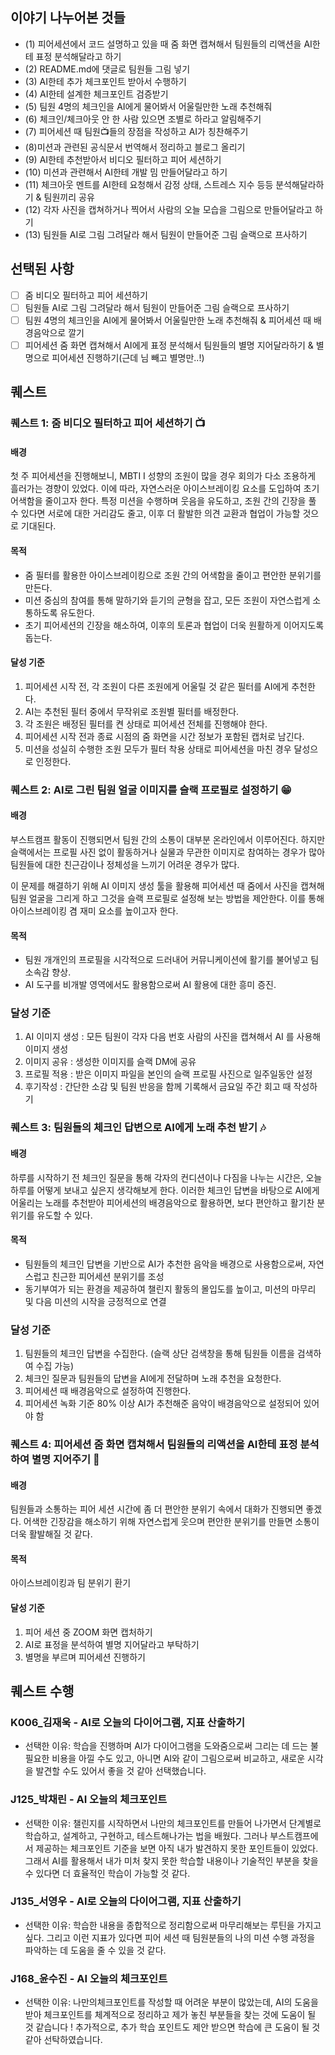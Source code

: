 ## 이야기 나누어본 것들

- (1) 피어세션에서 코드 설명하고 있을 때 줌 화면 캡쳐해서 팀원들의 리액션을 AI한테 표정 분석해달라고 하기
- (2) README.md에 댓글로 팀원들 그림 넣기
- (3) AI한테 추가 체크포인트 받아서 수행하기
- (4) AI한테 설계한 체크포인트 검증받기 
- (5) 팀원 4명의 체크인을 AI에게 물어봐서 어울릴만한 노래 추천해줘
- (6) 체크인/체크아웃 안 한 사람 있으면 조별로 하라고 알림해주기 
- (7) 피어세션 때 팀원📺들의 장점을 작성하고 AI가 칭찬해주기 
- (8)미션과 관련된 공식문서 번역해서 정리하고 블로그 올리기 
- (9) AI한테 추천받아서 비디오 필터하고 피어 세션하기 
- (10) 미션과 관련해서 AI한테 개발 밈 만들어달라고 하기 
- (11) 체크아웃 멘트를 AI한테 요청해서 감정 상태, 스트레스 지수 등등 분석해달라하기 & 팀원끼리 공유
- (12) 각자 사진을 캡쳐하거나 찍어서 사람의 오늘 모습을 그림으로 만들어달라고 하기 
- (13) 팀원들 AI로 그림 그려달라 해서 팀원이 만들어준 그림 슬랙으로 프사하기 

## 선택된 사항

- [ ] 줌 비디오 필터하고 피어 세션하기 
- [ ] 팀원들 AI로 그림 그려달라 해서 팀원이 만들어준 그림 슬랙으로 프사하기 
- [ ] 팀원 4명의 체크인을 AI에게 물어봐서 어울릴만한 노래 추천해줘 & 피어세션 때 배경음악으로 깔기 
- [ ] 피어세션 줌 화면 캡쳐해서 AI에게 표정 분석해서 팀원들의 별명 지어달라하기 & 별명으로 피어세션 진행하기(근데 님 빼고 별명만..!)

## 퀘스트

### 퀘스트 1: 줌 비디오 필터하고 피어 세션하기 📺

#### 배경

첫 주 피어세션을 진행해보니, MBTI I 성향의 조원이 많을 경우 회의가 다소 조용하게 흘러가는 경향이 있었다.
이에 따라, 자연스러운 아이스브레이킹 요소를 도입하여 초기 어색함을 줄이고자 한다.
특정 미션을 수행하며 웃음을 유도하고, 조원 간의 긴장을 풀 수 있다면
서로에 대한 거리감도 줄고, 이후 더 활발한 의견 교환과 협업이 가능할 것으로 기대된다.

#### 목적

- 줌 필터를 활용한 아이스브레이킹으로 조원 간의 어색함을 줄이고 편안한 분위기를 만든다.
- 미션 중심의 참여를 통해 말하기와 듣기의 균형을 잡고, 모든 조원이 자연스럽게 소통하도록 유도한다.
- 초기 피어세션의 긴장을 해소하여, 이후의 토론과 협업이 더욱 원활하게 이어지도록 돕는다.


#### 달성 기준

1. 피어세션 시작 전, 각 조원이 다른 조원에게 어울릴 것 같은 필터를 AI에게 추천한다.
2. AI는 추천된 필터 중에서 무작위로 조원별 필터를 배정한다.
3. 각 조원은 배정된 필터를 켠 상태로 피어세션 전체를 진행해야 한다.
4. 피어세션 시작 전과 종료 시점의 줌 화면을 시간 정보가 포함된 캡처로 남긴다.
5. 미션을 성실히 수행한 조원 모두가 필터 착용 상태로 피어세션을 마친 경우 달성으로 인정한다.

### 퀘스트 2: AI로 그린 팀원 얼굴 이미지를 슬랙 프로필로 설정하기 😁

#### 배경

부스트캠프 활동이 진행되면서 팀원 간의 소통이 대부분 온라인에서 이루어진다. 하지만 슬랙에서는 프로필 사진 없이 활동하거나 실물과 무관한 이미지로 참여하는 경우가 많아 팀원들에 대한 친근감이나 정체성을 느끼기 어려운 경우가 많다.

이 문제를 해결하기 위해 AI 이미지 생성 툴을 활용해 피어세션 때 줌에서 사진을 캡쳐해 팀원 얼굴을 그리게 하고 그것을 슬랙 프로필로 설정해 보는 방법을 제안한다. 이를 통해 아이스브레이킹 겸 재미 요소를 높이고자 한다.

#### 목적 

- 팀원 개개인의 프로필을 시각적으로 드러내어 커뮤니케이션에 활기를 불어넣고 팀 소속감 향상. 
- AI 도구를 비개발 영역에서도 활용함으로써 AI 활용에 대한 흥미 증진. 

### 달성 기준

1. AI 이미지 생성 : 모든 팀원이 각자 다음 번호 사람의 사진을 캡쳐해서 AI 를 사용해 이미지 생성
2. 이미지 공유 : 생성한 이미지를 슬랙 DM에 공유
3. 프로필 적용 : 받은 이미지 파일을 본인의 슬랙 프로필 사진으로 일주일동안 설정
4. 후기작성 : 간단한 소감 및 팀원 반응을 함께 기록해서 금요일 주간 회고 때 작성하기

### 퀘스트 3: 팀원들의 체크인 답변으로 AI에게 노래 추천 받기 🎶

#### 배경

하루를 시작하기 전 체크인 질문을 통해 각자의 컨디션이나 다짐을 나누는 시간은, 오늘 하루를 어떻게 보내고 싶은지 생각해보게 한다. 이러한 체크인 답변을 바탕으로 AI에게 어울리는 노래를 추천받아 피어세션의 배경음악으로 활용하면, 보다 편안하고 활기찬 분위기를 유도할 수 있다.

#### 목적 

- 팀원들의 체크인 답변을 기반으로 AI가 추천한 음악을 배경으로 사용함으로써, 자연스럽고 친근한 피어세션 분위기를 조성
- 동기부여가 되는 환경을 제공하여 챌린지 활동의 몰입도를 높이고, 미션의 마무리 및 다음 미션의 시작을 긍정적으로 연결

### 달성 기준

1. 팀원들의 체크인 답변을 수집한다. (슬랙 상단 검색창을 통해 팀원들 이름을 검색하여 수집 가능)
2. 체크인 질문과 팀원들의 답변을 AI에게 전달하며 노래 추천을 요청한다.
3. 피어세션 때 배경음악으로 설정하여 진행한다.
4. 피어세션 녹화 기준 80% 이상 AI가 추천해준 음악이 배경음악으로 설정되어 있어야 함

### 퀘스트 4: 피어세션 줌 화면 캡쳐해서 팀원들의 리액션을 AI한테 표정 분석하여 별명 지어주기 🤡

#### 배경

팀원들과 소통하는 피어 세션 시간에 좀 더 편안한 분위기 속에서 대화가 진행되면 좋겠다. 어색한 긴장감을 해소하기 위해 자연스럽게 웃으며 편안한 분위기를 만들면 소통이 더욱 활발해질 것 같다.

#### 목적

아이스브레이킹과 팀 분위기 환기

#### 달성 기준

1. 피어 세션 중 ZOOM 화면 캡처하기
2. AI로 표정을 분석하여 별명 지어달라고 부탁하기
3. 별명을 부르며 피어세션 진행하기

## 퀘스트 수행

### K006_김재욱 - AI로 오늘의 다이어그램, 지표 산출하기

- 선택한 이유: 학습을 진행하며 AI가 다이어그램을 도와줌으로써 그리는 데 드는 불필요한 비용을 아낄 수도 있고, 아니면 AI와 같이 그림으로써 비교하고, 새로운 시각을 발견할 수도 있어서 좋을 것 같아 선택했습니다.

### J125_박채린 - AI 오늘의 체크포인트

- 선택한 이유: 챌린지를 시작하면서 나만의 체크포인트를 만들어 나가면서 단계별로 학습하고, 설계하고, 구현하고, 테스트해나가는 법을 배웠다. 그러나 부스트캠프에서 제공하는 체크포인트 기준을 보면 아직 내가 발견하지 못한 포인트들이 있었다. 그래서 AI를 활용해서 내가 미처 찾지 못한 학습할 내용이나 기술적인 부분을 찾을 수 있다면 더 효율적인 학습이 가능할 것 같다.

### J135_서영우 - AI로 오늘의 다이어그램, 지표 산출하기

- 선택한 이유: 학습한 내용을 종합적으로 정리함으로써 마무리해보는 루틴을 가지고 싶다. 그리고 이런 지표가 있다면 피어 세션 때 팀원분들의 나의 미션 수행 과정을 파악하는 데 도움을 줄 수 있을 것 같다. 

### J168_윤수진 - AI 오늘의 체크포인트

- 선택한 이유: 나만의체크포인트를 작성할 때 어려운 부분이 많았는데, AI의 도움을 받아 체크포인트를 체계적으로 정리하고 제가 놓친 부분들을 찾는 것에 도움이 될 것 같습니다 ! 추가적으로, 추가 학습 포인트도 제안 받으면 학습에 큰 도움이 될 것 같아 선탁하였습니다.